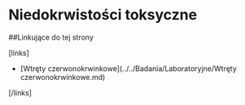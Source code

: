 # Niedokrwistości toksyczne



##Linkujące do tej strony

[links]

- [Wtręty czerwonokrwinkowe](../../Badania/Laboratoryjne/Wtręty czerwonokrwinkowe.md)


[/links]

